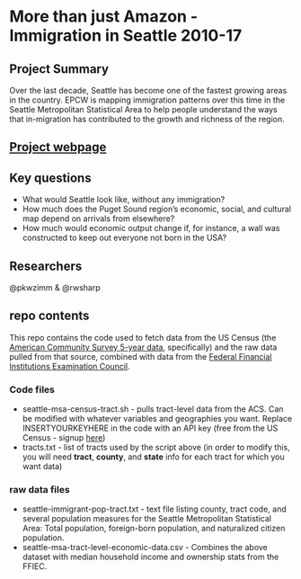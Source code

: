 # More than just Amazon - Immigration in Seattle 2010-17

## Project Summary
Over the last decade, Seattle has become one of the fastest growing areas in the country.  EPCW is mapping immigration patterns over this time in the Seattle Metropolitan Statistical Area to help people understand the ways that in-migration has contributed to the growth and richness of the region.

## [Project webpage](https://equitableworld.org/research/immigration-seattle/)

## Key questions
- What would Seattle look like, without any immigration?
- How much does the Puget Sound region’s economic, social, and cultural map depend on arrivals from elsewhere?
- How much would economic output change if, for instance, a wall was constructed to keep out everyone not born in the USA?

## Researchers
@pkwzimm & @rwsharp

## repo contents
This repo contains the  code used to fetch data from the US Census (the [American Community Survey 5-year data](https://www.census.gov/data/developers/data-sets/acs-5year.html), specifically) and the raw data pulled from that source, combined with data from the [Federal Financial Institutions Examination Council](https://www.ffiec.gov/).

### Code files
- seattle-msa-census-tract.sh - pulls tract-level data from the ACS.  Can be modified with whatever variables and geographies you want.  Replace INSERTYOURKEYHERE in the code with an API key (free from the US Census - signup [here](https://api.census.gov/data/key_signup.html))
- tracts.txt - list of tracts used by the script above (in order to modify this, you will need **tract**, **county**, and **state** info for each tract for which you want data)

### raw data files
- seattle-immigrant-pop-tract.txt - text file listing county, tract code, and several population measures for the Seattle Metropolitan Statistical Area: Total population, foreign-born population, and naturalized citizen population.
- seattle-msa-tract-level-economic-data.csv - Combines the above dataset with median household income and ownership stats from the FFIEC.
